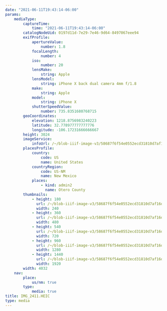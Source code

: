 ```yaml
---
date: "2021-06-11T19:43:14-06:00"
params:
    mediaType:
        captureTime:
            time: "2021-06-11T19:43:14-06:00"
        catalogNodeUid: 0197d11d-7e29-7e46-9d64-8497067eee94
        exifProfile:
            apertureValue:
                number: 1.8
            focalLength:
                number: 4
            iso:
                number: 20
            lensMake:
                string: Apple
            lensModel:
                string: iPhone X back dual camera 4mm f/1.8
            make:
                string: Apple
            model:
                string: iPhone X
            shutterSpeedValue:
                number: 735.8351680768715
        geoCoordinates:
            elevation: 1218.8756983240223
            latitude: 32.778977777777776
            longitude: -106.17231666666667
        height: 3024
        imageService:
            infoUrl: /~/blob-iiif-image-v3/58687f6f54e0552ecd31810d7af16dacea2e7106a2bc6b0aa96283cdca3918c4/info.json
        placesProfile:
            country:
                code: US
                name: United States
            countryRegion:
                code: US-NM
                name: New Mexico
            places:
                - kind: admin2
                  name: Otero County
        thumbnails:
            - height: 180
              url: /~/blob-iiif-image-v3/58687f6f54e0552ecd31810d7af16dacea2e7106a2bc6b0aa96283cdca3918c4/full/240%2C180/0/default.jpg
              width: 240
            - height: 360
              url: /~/blob-iiif-image-v3/58687f6f54e0552ecd31810d7af16dacea2e7106a2bc6b0aa96283cdca3918c4/full/480%2C360/0/default.jpg
              width: 480
            - height: 540
              url: /~/blob-iiif-image-v3/58687f6f54e0552ecd31810d7af16dacea2e7106a2bc6b0aa96283cdca3918c4/full/720%2C540/0/default.jpg
              width: 720
            - height: 960
              url: /~/blob-iiif-image-v3/58687f6f54e0552ecd31810d7af16dacea2e7106a2bc6b0aa96283cdca3918c4/full/1280%2C960/0/default.jpg
              width: 1280
            - height: 1440
              url: /~/blob-iiif-image-v3/58687f6f54e0552ecd31810d7af16dacea2e7106a2bc6b0aa96283cdca3918c4/full/1920%2C1440/0/default.jpg
              width: 1920
        width: 4032
    nav:
        place:
            us/nm: true
        type:
            media: true
title: IMG_2411.HEIC
type: media
---
```


